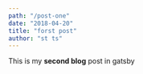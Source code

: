```yaml
---
path: "/post-one"
date: "2018-04-20"
title: "forst post"
author: "st ts"
---
```


This is my **second blog** post in gatsby
